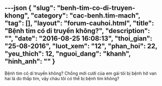 ---json
{
    "slug": "benh-tim-co-di-truyen-khong",
    "category": "cac-benh.tim-mach",
    "tag": [],
    "layout": "forum-cauhoi.html",
    "title": "Bệnh tim có di truyền không?",
    "description": "",
    "date": "2016-08-25 16:08:13",
    "thoi_gian": "25-08-2016",
    "luot_xem": "12",
    "phan_hoi": 22,
    "yeu_thich": 12,
    "nguoi_dang": "khanh",
    "hinh_anh": ""
}
---
Bệnh tim có di truyền không? Chồng mới cưới của em gái tôi bị bệnh hở van hai lá do thấp tim, vậy cháu tôi có thể bị bệnh tim không?